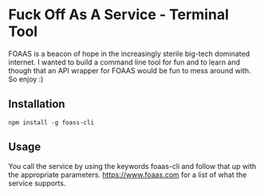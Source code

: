 
# Fuck Off As A Service - Terminal Tool
FOAAS is a beacon of hope in the increasingly sterile big-tech dominated internet. I wanted to build a command line tool for fun and to learn and though that an API wrapper for FOAAS would be fun to mess around with. So enjoy :)



## Installation

```
npm install -g foass-cli

```

## Usage

You call the service by using the keywords foaas-cli and follow that up with the appropriate parameters. https://www.foaas.com for a list of what the service supports.
